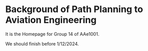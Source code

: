 # Background of Path Planning to Aviation Engineering

It is the Homepage for Group 14 of AAe1001.

We should finish before 1/12/2024.


